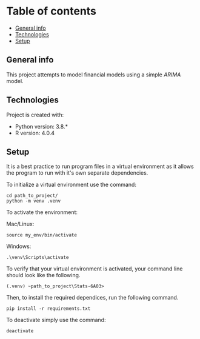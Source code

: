 # Table of contents
* [General info](#general-info)
* [Technologies](#technologies)
* [Setup](#setup)

## General info
This project attempts to model financial models using a simple *ARIMA* model. 

## Technologies
Project is created with:
* Python version: 3.8.*
* R version: 4.0.4
	
## Setup
It is a best practice to run program files in a virtual environment as
it allows the program to run with it's own separate dependencies.

To initialize a virtual environment use the command:
```console
cd path_to_project/
python -m venv .venv
```
To activate the environment:

Mac/Linux:
```console
source my_env/bin/activate
```
Windows:
```console
.\venv\Scripts\activate
```
To verify that your virtual environment is activated, your command line
should look like the following.
```console
(.venv) ~path_to_project\Stats-6A03>
```
Then, to install the required dependices, run the following command.
```console
pip install -r requirements.txt
```
To deactivate simply use the command:
```console
deactivate
```